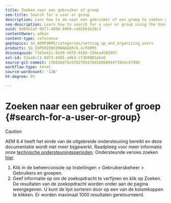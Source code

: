 ```yaml
---
title: Zoeken naar een gebruiker of groep
seo-title: Search for a user or group
description: Leer hoe te om naar een gebruiker of een groep te zoeken gebruikend de montages van het Beheer van de Gebruiker in de beleidsconsole.
seo-description: Learn how to search for a user or group using the User Management settings in the administration console.
uuid: 8d85e1af-9977-489d-9969-c4d2661b38c3
contentOwner: admin
content-type: reference
geptopics: SG_AEMFORMS/categories/setting_up_and_organizing_users
products: SG_EXPERIENCEMANAGER/6.4/FORMS
discoiquuid: f345e42c-82d9-4970-9169-156ea4505097
exl-id: 53aa6c11-0d73-4d95-a0b3-cf369883abe8
source-git-commit: c5b816d74c6f02f85476d16868844f39b4c47996
workflow-type: tm+mt
source-wordcount: '116'
ht-degree: 0%

---
```


# Zoeken naar een gebruiker of groep {#search-for-a-user-or-group}

>[!CAUTION]
>
>AEM 6.4 heeft het einde van de uitgebreide ondersteuning bereikt en deze documentatie wordt niet meer bijgewerkt. Raadpleeg voor meer informatie onze [technische ondersteuningsperioden](https://helpx.adobe.com/support/programs/eol-matrix.html). Ondersteunde versies zoeken [hier](https://experienceleague.adobe.com/docs/).

1. Klik in de beheerconsole op Instellingen > Gebruikersbeheer > Gebruikers en groepen.
1. Geef informatie op om de zoekopdracht te verfijnen en klik op Zoeken. De resultaten van de zoekopdracht worden onder aan de pagina weergegeven. U kunt de lijst sorteren door op een van de kolomkoppen te klikken. Er worden maximaal 1000 resultaten geretourneerd.
